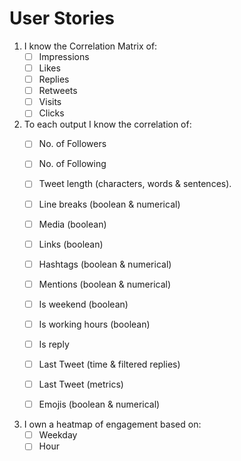 # User Stories

1. I know the Correlation Matrix of:
    - [ ] Impressions
    - [ ] Likes
    - [ ] Replies
    - [ ] Retweets
    - [ ] Visits
    - [ ] Clicks

2. To each output I know the correlation of:
    - [ ] No. of Followers
    - [ ] No. of Following
    - [ ] Tweet length (characters, words & sentences).
    - [ ] Line breaks (boolean & numerical)
    - [ ] Media (boolean)
    - [ ] Links (boolean)
    - [ ] Hashtags (boolean & numerical)
    - [ ] Mentions (boolean & numerical)
    - [ ] Is weekend (boolean)
    - [ ] Is working hours (boolean)
    - [ ] Is reply
    - [ ] Last Tweet (time & filtered replies)
    - [ ] Last Tweet (metrics)
    - [ ] Emojis (boolean & numerical)


3. I own a heatmap of engagement based on:
    - [ ] Weekday
    - [ ] Hour
